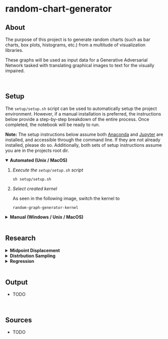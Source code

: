 # random-chart-generator
## About
The purpose of this project is to generate random charts (such as bar charts, box plots, histograms, etc.) from a multitude of visualization libraries.

These graphs will be used as input data for a Generative Adversarial Network tasked with translating graphical images to text for the visually impaired.

</br>

## Setup
The `setup/setup.sh` script can be used to automatically setup the project environment. However, if a manual installation is preferred, the instructions below provide a step-by-step breakdown of the entire process. Once completed, the notebook will be ready to run.

**Note:** The setup instructions below assume both [Anaconda](https://www.anaconda.com/products/individual) and [Jupyter](https://jupyter.org/install) are installed, and accessible through the command line. If they are not already installed, please do so. Additionally, both sets of setup instructions assume you are in the projects root dir.

<details open>
<summary><b>Automated (Unix / MacOS)</b></summary>
    
1. *Execute the `setup/setup.sh` script*
    ```
    sh setup/setup.sh
    ```
1. *Select created kernel*

    As seen in the following image, switch the kernel to
    ```
    random-graph-generator-kernel
    ```
</details>
<details>
<summary><b>Manual (Windows / Unix / MacOS)</b></summary>

1. *Create the conda environment using the `environment.yml` file included in the repository*
    ```
    conda env create -n random-graph-generator -f setup/environment.yml
    ```
1. *Activate the Anaconda environment you just created*
    ```
    conda activate random-graph-generator
    ```
1.  *Install an iPython kernel in the new environment*
    ```
    ipython kernel install --user --name=random-graph-generator-kernel 
    ```
1. *Deactivate the Anaconda environment*
    ```
    conda deactivate
    ```
1. *Start Jupyter (and open the generation notebook)*
    ```
    jupyter notebook random_graph_generator.ipynb
    ````
1. *Select created kernel*

    As seen in the following image, switch the kernel to
    ```
    random-graph-generator-kernel
    ```
</details>

</br>

## Research
<details>
    <summary><b>Midpoint Displacement</b></summary>
    TODO  
</details>
<details>
    <summary><b>Distrbution Sampling</b></summary>
    TODO  
</details>
<details>
    <summary><b>Regression</b></summary>
    TODO  
</details>

</br>

## Output
- TODO

</br>

## Sources
- TODO
